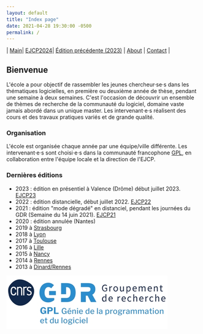 ```yaml
---
layout: default
title: "Index page"
date: 2021-04-28 19:30:00 -0500
permalink: /
---
```


| [Main](./index)| [EJCP2024](./ejcp2024)| [Édition précédente (2023)](./ejcp2023) | [About](./about) | [Contact](./contact) |


## Bienvenue

L'école a pour objectif de rassembler les jeunes chercheur·se·s dans les thématiques logicielles, en première ou deuxième année de thèse, pendant une semaine à deux semaines. C'est l'occasion de découvrir un ensemble de thèmes de recherche de la communauté du logiciel, domaine vaste jamais abordé dans un unique master. Les intervenant·e·s réalisent des cours et des travaux pratiques variés et de grande qualité.

### Organisation

L'école est organisée chaque année par une équipe/ville différente. Les intervenant·e·s sont choisi·e·s dans la communauté francophone [GPL](https://gdr-gpl.cnrs.fr/), en collaboration entre l'équipe locale et la direction de l'EJCP.


### Dernières éditions

* 2023 : édition en présentiel à Valence (Drôme) début juillet 2023. [EJCP23](./ejcp23)
* 2022 : édition distancielle, début juillet 2022. [EJCP22](./ejcp22)
* 2021 : édition "mode dégradé" en distanciel, pendant les journées du GDR (Semaine du 14 juin 2021). [EJCP21](./ejcp21)
* 2020 : édition annulée (Nantes)
* 2019 à [Strasbourg](http://ejcp2019.icube.unistra.fr/)
* 2018 à [Lyon](https://ejcp2018.sciencesconf.org/)
* 2017 à [Toulouse](http://ejcp2017.enseeiht.fr/)
* 2016 à [Lille](http://ejcp2016.univ-lille1.fr/)
* 2015 à [Nancy](http://ejcp2015.inria.fr/)
* 2014 à [Rennes](http://ejcp2014.inria.fr/)
* 2013 à [Dinard/Rennes](http://ejcp2013.inria.fr/)



![LOGO du GDR](_logos/LOGO-GDR_GPL_Bleupetit.jpg)
